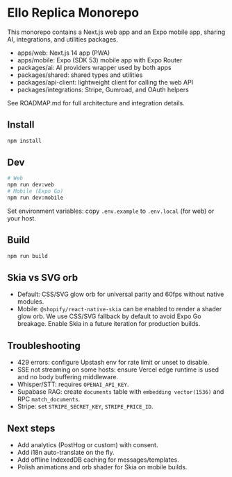 # Ello Replica Monorepo

This monorepo contains a Next.js web app and an Expo mobile app, sharing AI, integrations, and utilities packages.

- apps/web: Next.js 14 app (PWA)
- apps/mobile: Expo (SDK 53) mobile app with Expo Router
- packages/ai: AI providers wrapper used by both apps
- packages/shared: shared types and utilities
- packages/api-client: lightweight client for calling the web API
- packages/integrations: Stripe, Gumroad, and OAuth helpers

See ROADMAP.md for full architecture and integration details.

## Install

```bash
npm install
```

## Dev

```bash
# Web
npm run dev:web
# Mobile (Expo Go)
npm run dev:mobile
```

Set environment variables: copy `.env.example` to `.env.local` (for web) or your host.

## Build

```bash
npm run build
```

## Skia vs SVG orb
- Default: CSS/SVG glow orb for universal parity and 60fps without native modules.
- Mobile: `@shopify/react-native-skia` can be enabled to render a shader glow orb. We use CSS/SVG fallback by default to avoid Expo Go breakage. Enable Skia in a future iteration for production builds.

## Troubleshooting
- 429 errors: configure Upstash env for rate limit or unset to disable.
- SSE not streaming on some hosts: ensure Vercel edge runtime is used and no body buffering middleware.
- Whisper/STT: requires `OPENAI_API_KEY`.
- Supabase RAG: create `documents` table with `embedding vector(1536)` and RPC `match_documents`.
- Stripe: set `STRIPE_SECRET_KEY`, `STRIPE_PRICE_ID`.

## Next steps
- Add analytics (PostHog or custom) with consent.
- Add i18n auto-translate on the fly.
- Add offline IndexedDB caching for messages/templates.
- Polish animations and orb shader for Skia on mobile builds.